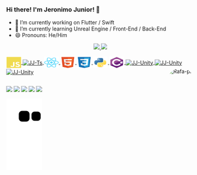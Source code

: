 ### Hi there! I'm Jeronimo Junior! 👋

- 🔭 I’m currently working on Flutter / Swift
- 🌱 I’m currently learning Unreal Engine / Front-End / Back-End
- 😄 Pronouns: He/Him

<div align="center">
  <a href="https://github.com/jjsetech">
  <img height="180em" src="https://github-readme-stats.vercel.app/api?username=jjsetech&show_icons=true&theme=dracula&include_all_commits=true&count_private=true"/>
  <img height="180em" src="https://github-readme-stats.vercel.app/api/top-langs/?username=jjsetech&layout=compact&langs_count=7&theme=dracula"/>
</div>
  
  <div style="display: inline_block"><br>
  <img align="center" alt="JJ-Js" height="30" width="40" src="https://raw.githubusercontent.com/devicons/devicon/master/icons/javascript/javascript-plain.svg">
  <img align="center" alt="JJ-Ts" height="30" width="40" src="https://cdn.jsdelivr.net/gh/devicons/devicon/icons/visualstudio/visualstudio-plain.svg">
  <img align="center" alt="JJ-React" height="30" width="40" src="https://raw.githubusercontent.com/devicons/devicon/master/icons/react/react-original.svg">
  <img align="center" alt="JJ-HTML" height="30" width="40" src="https://raw.githubusercontent.com/devicons/devicon/master/icons/html5/html5-original.svg">
  <img align="center" alt="JJ-CSS" height="30" width="40" src="https://raw.githubusercontent.com/devicons/devicon/master/icons/css3/css3-original.svg">
  <img align="center" alt="JJ-Python" height="30" width="40" src="https://raw.githubusercontent.com/devicons/devicon/master/icons/python/python-original.svg">
  <img align="center" alt="JJ-Csharp" height="30" width="40" src="https://raw.githubusercontent.com/devicons/devicon/master/icons/csharp/csharp-original.svg">
  <img align="center" alt="JJ-Unity" height="30" width="40" src="https://cdn.jsdelivr.net/gh/devicons/devicon/icons/flutter/flutter-original.svg">
  <img align="center" alt="JJ-Unity" height="30" width="40" src="https://cdn.jsdelivr.net/gh/devicons/devicon/icons/swift/swift-original.svg">
  <img align="center" alt="JJ-Unity" height="30" width="40" src="https://cdn.jsdelivr.net/gh/devicons/devicon/icons/raspberrypi/raspberrypi-original.svg">
  <img align="right" alt="Rafa-pic" height="150" style="border-radius:50px;" src="https://jjstudioentertainment.com/CartoonProfile.jpg?width=676&height=676">
</div>
  
  
  ##
 
<div> 
  <a href="https://www.youtube.com/channel/UCyMXHsEdQCPy3DoEN532qRw" target="_blank"><img src="https://img.shields.io/badge/YouTube-FF0000?style=for-the-badge&logo=youtube&logoColor=white" target="_blank"></a>
  <a href="https://www.instagram.com/jeronimojunior1983" target="_blank"><img src="https://img.shields.io/badge/-Instagram-%23E4405F?style=for-the-badge&logo=instagram&logoColor=white" target="_blank"></a>
 	<a href="https://www.twitch.tv/jjsetech" target="_blank"><img src="https://img.shields.io/badge/Twitch-9146FF?style=for-the-badge&logo=twitch&logoColor=white" target="_blank"></a>
 <a href="https://discord.gg/nu8WBmwyQC" target="_blank"><img src="https://img.shields.io/badge/Discord-7289DA?style=for-the-badge&logo=discord&logoColor=white" target="_blank"></a> 
  <a href="https://www.linkedin.com/in/jeronimojunior1983" target="_blank"><img src="https://img.shields.io/badge/-LinkedIn-%230077B5?style=for-the-badge&logo=linkedin&logoColor=white" target="_blank"></a> 
 
  ![Snake animation](https://github.com/jjsetech/jjsetech/blob/output/github-contribution-grid-snake.svg)
 
</div>

